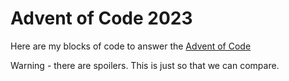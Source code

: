 # Advent of Code 2023

Here are my blocks of code to answer the [Advent of Code](https://adventofcode.com/)

Warning - there are spoilers.  This is just so that we can compare.
